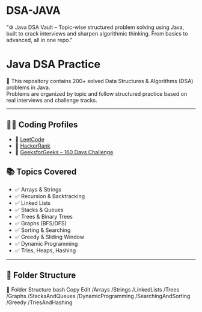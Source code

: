 # DSA-JAVA
"⚙️ Java DSA Vault – Topic-wise structured problem solving using Java, built to crack interviews and sharpen algorithmic thinking. From basics to advanced, all in one repo."
# Java DSA Practice

🚀 This repository contains 200+ solved Data Structures & Algorithms (DSA) problems in Java.  
Problems are organized by topic and follow structured practice based on real interviews and challenge tracks.

---

## 👨‍💻 Coding Profiles

- 🔗 [LeetCode](https://leetcode.com/u/deepbodani/)
- 🔗 [HackerRank](https://www.hackerrank.com/profile/harshabodani461)
- 🔗 [GeeksforGeeks – 160 Days Challenge](https://www.geeksforgeeks.org/user/harshaboq8ls/)

## 📚 Topics Covered

- ✅ Arrays & Strings
- ✅ Recursion & Backtracking
- ✅ Linked Lists
- ✅ Stacks & Queues
- ✅ Trees & Binary Trees
- ✅ Graphs (BFS/DFS)
- ✅ Sorting & Searching
- ✅ Greedy & Sliding Window
- ✅ Dynamic Programming
- ✅ Tries, Heaps, Hashing

---

## 📁 Folder Structure
📁 Folder Structure
bash
Copy
Edit
/Arrays
/Strings
/LinkedLists
/Trees
/Graphs
/StacksAndQueues
/DynamicProgramming
/SearchingAndSorting
/Greedy
/TriesAndHashing
